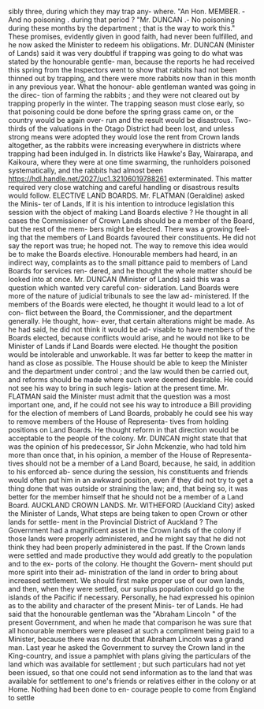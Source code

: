 sibly three, during which they may trap any- where. "An Hon. MEMBER. - And no poisoning . during that period ? "Mr. DUNCAN .- No poisoning during these months by the department ; that is the way to work this." These promises, evidently given in good faith, had never been fulfilled, and he now asked the Minister to redeem his obligations. Mr. DUNCAN (Minister of Lands) said it was very doubtful if trapping was going to do what was stated by the honourable gentle- man, because the reports he had received this spring from the Inspectors went to show that rabbits had not been thinned out by trapping, and there were more rabbits now than in this month in any previous year. What the honour- able gentleman wanted was going in the direc- tion of farming the rabbits ; and they were not cleared out by trapping properly in the winter. The trapping season must close early, so that poisoning could be done before the spring grass came on, or the country would be again over- run and the result would be disastrous. Two- thirds of the valuations in the Otago District had been lost, and unless strong means were adopted they would lose the rent from Crown lands altogether, as the rabbits were increasing everywhere in districts where trapping had been indulged in. In districts like Hawke's Bay, Wairarapa, and Kaikoura, where they were at one time swarming, the runholders poisoned systematically, and the rabbits had almost been https://hdl.handle.net/2027/uc1.32106019788261 exterminated. This matter required very close watching and careful handling or disastrous results would follow. ELECTIVE LAND BOARDS. Mr. FLATMAN (Geraldine) asked the Minis- ter of Lands, If it is his intention to introduce legislation this session with the object of making Land Boards elective ? He thought in all cases the Commissioner of Crown Lands should be a member of the Board, but the rest of the mem- bers might be elected. There was a growing feel- ing that the members of Land Boards favoured their constituents. He did not say the report was true; he hoped not. The way to remove this idea would be to make the Boards elective. Honourable members had heard, in an indirect way, complaints as to the small pittance paid to members of Land Boards for services ren- dered, and he thought the whole matter should be looked into at once. Mr. DUNCAN (Minister of Lands) said this was a question which wanted very careful con- sideration. Land Boards were more of the nature of judicial tribunals to see the law ad- ministered. If the members of the Boards were elected, he thought it would lead to a lot of con- flict between the Board, the Commissioner, and the department generally. He thought, how- ever, that certain alterations might be made. As he had said, he did not think it would be ad- visable to have members of the Boards elected, because conflicts would arise, and he would not like to be Minister of Lands if Land Boards were elected. He thought the position would be intolerable and unworkable. It was far better to keep the matter in hand as close as possible. The House should be able to keep the Minister and the department under control ; and the law would then be carried out, and reforms should be made where such were deemed desirable. He could not see his way to bring in such legis- lation at the present time. Mr. FLATMAN said the Minister must admit that the question was a most important one, and, if he could not see his way to introduce a Bill providing for the election of members of Land Boards, probably he could see his way to remove members of the House of Representa- tives from holding positions on Land Boards. He thought reform in that direction would be acceptable to the people of the colony. Mr. DUNCAN might state that that was the opinion of his predecessor, Sir John Mckenzie, who had told him more than once that, in his opinion, a member of the House of Representa- tives should not be a member of a Land Board, because, he said, in addition to his enforced ab- sence during the session, his constituents and friends would often put him in an awkward position, even if they did not try to get a thing done that was outside or straining the law; and, that being so, it was better for the member himself that he should not be a member of a Land Board. AUCKLAND CROWN LANDS. Mr. WITHEFORD (Auckland City) asked the Minister of Lands, What steps are being taken to open Crown or other lands for settle- ment in the Provincial District of Auckland ? The Government had a magnificent asset in the Crown lands of the colony if those lands were properly administered, and he might say that he did not think they had been properly administered in the past. If the Crown lands were settled and made productive they would add greatly to the population and to the ex- ports of the colony. He thought the Govern- ment should put more spirit into their ad- ministration of the land in order to bring about increased settlement. We should first make proper use of our own lands, and then, when they were settled, our surplus population could go to the islands of the Pacific if necessary. Personally, he had expressed his opinion as to the ability and character of the present Minis- ter of Lands. He had said that the honourable gentleman was the "Abraham Lincoln " of the present Government, and when he made that comparison he was sure that all honourable members were pleased at such a compliment being paid to a Minister, because there was no doubt that Abraham Lincoln was a grand man. Last year he asked the Government to survey the Crown land in the King-country, and issue a pamphlet with plans giving the particulars of the land which was available for settlement ; but such particulars had not yet been issued, so that one could not send information as to the land that was available for settlement to one's friends or relatives either in the colony or at Home. Nothing had been done to en- courage people to come from England to settle 